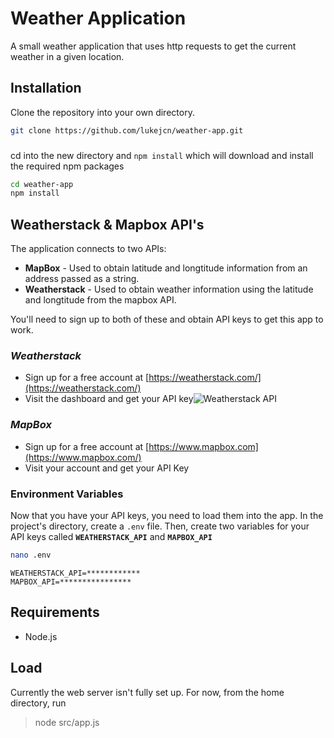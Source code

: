 # Weather Application

A small weather application that uses http requests to get the current weather in a given location. 

## Installation

Clone the repository into your own directory.
```bash
git clone https://github.com/lukejcn/weather-app.git
```
###
cd into the new directory and `npm install` which will download and install the required npm packages
```bash
cd weather-app
npm install
```

## Weatherstack & Mapbox API's
The application connects to two APIs:
* **MapBox** - Used to obtain latitude and longtitude information from an address passed as a string.
* **Weatherstack** - Used to obtain weather information using the latitude and longtitude from the mapbox API.

You'll need to sign up to both of these and obtain API keys to get this app to work. 
### *Weatherstack*
* Sign up for a free account at [https://weatherstack.com/](https://weatherstack.com/)
* Visit the dashboard and get your API key![Weatherstack API](https://user-images.githubusercontent.com/76432380/148138650-470db28b-fd0d-4f74-bde3-c502e9a5a008.png)

### *MapBox*
* Sign up for a free account at [https://www.mapbox.com](https://www.mapbox.com/)
* Visit your account and get your API Key

### Environment Variables
Now that you have your API keys, you need to load them into the app. In the project's directory, create a `.env` file. Then, create two variables for your API keys called **`WEATHERSTACK_API`** and **`MAPBOX_API`**

```bash
nano .env
```

```dosini
WEATHERSTACK_API=************
MAPBOX_API=****************
```
## Requirements
* Node.js
## Load
Currently the web server isn't fully set up. For now, from the home directory, run
> node src/app.js